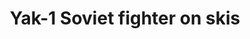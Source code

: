 ---
layout: product
title: "Yak-1 Soviet fighter on skis"
price: "4200" 
desc: "Maketa"
img_path: "/assets/img/MSVIT4802.webp"
brand: "ModelSvit"
available: false
special_offer: false
new: false
soon: false
cat: "010000"
subcat: "015600"
subsubcat: "0N/A"
sifra: "MSVIT4802"
popular: false
---